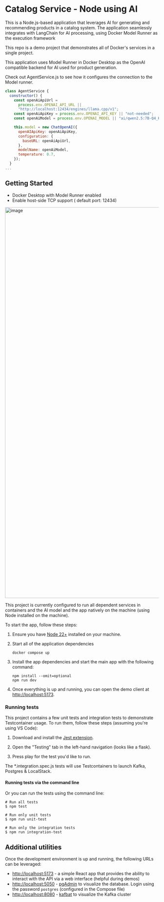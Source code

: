 # Catalog Service - Node using AI

This is a Node.js-based application that leverages AI for generating and recommending products in a catalog system.
The application seamlessly integrates with LangChain for AI processing, using Docker Model Runner as the execution framework

This repo is a demo project that demonstrates all of Docker's services in a single project.

This application uses Model Runner in Docker Desktop as the OpenAI compatible backend for AI used for product generation.

Check out AgentService.js to see how it configures the connection to the Model runner.

```javascript
class AgentService {
  constructor() {
    const openAiApiUrl =
      process.env.OPENAI_API_URL ||
      "http://localhost:12434/engines/llama.cpp/v1";
    const openAiApiKey = process.env.OPENAI_API_KEY || "not-needed";
    const openAiModel = process.env.OPENAI_MODEL || "ai/qwen2.5:7B-Q4_K_M";

    this.model = new ChatOpenAI({
      openAIApiKey: openAiApiKey,
      configuration: {
        baseURL: openAiApiUrl,
      },
      modelName: openAiModel,
      temperature: 0.7,
    });
  }
...
```

## Getting Started

- Docker Desktop with Model Runner enabled
- Enable host-side TCP support ( default port: 12434)

<img width="1279" alt="image" src="https://github.com/user-attachments/assets/70a21f4e-7e48-4f0a-bdc6-08a4db4c1d5c" />


This project is currently configured to run all dependent services in containers and the AI model and the app natively on the machine (using Node installed on the machine).

To start the app, follow these steps:

1. Ensure you have [Node 22+](https://nodejs.org) installed on your machine.

2. Start all of the application dependencies

   ```console
   docker compose up
   ```

3. Install the app dependencies and start the main app with the following command:

   ```console
   npm install --omit=optional
   npm run dev
   ```

4. Once everything is up and running, you can open the demo client at [http://localhost:5173](http://localhost:5173).

### Running tests

This project contains a few unit tests and integration tests to demonstrate Testcontainer usage. To run them, follow these steps (assuming you're using VS Code):

1. Download and install the [Jest extension](https://marketplace.visualstudio.com/items?itemName=Orta.vscode-jest#user-interface).

2. Open the "Testing" tab in the left-hand navigation (looks like a flask).

3. Press play for the test you'd like to run.

The \*.integration.spec.js tests will use Testcontainers to launch Kafka, Postgres & LocalStack.

#### Running tests via the command line

Or you can run the tests using the command line:

```console
# Run all tests
$ npm test

# Run only unit tests
$ npm run unit-test

# Run only the integration tests
$ npm run integration-test
```

## Additional utilities

Once the development environment is up and running, the following URLs can be leveraged:

- [http://localhost:5173](http://localhost:5173) - a simple React app that provides the ability to interact with the API via a web interface (helpful during demos)
- [http://localhost:5050](http://localhost:5050) - [pgAdmin](https://www.pgadmin.org/) to visualize the database. Login using the password `postgres` (configured in the Compose file)
- [http://localhost:8080](http://localhost:8080) - [kafbat](https://github.com/kafbat/kafka-ui) to visualize the Kafka cluster
